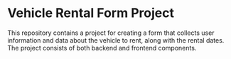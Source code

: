 # Vehicle Rental Form Project

This repository contains a project for creating a form that collects user information and data about the vehicle to rent, along with the rental dates. The project consists of both backend and frontend components.
